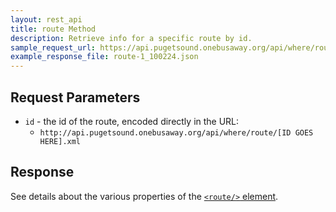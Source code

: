 ```yaml
---
layout: rest_api
title: route Method
description: Retrieve info for a specific route by id.
sample_request_url: https://api.pugetsound.onebusaway.org/api/where/route/1_100224.json?key=TEST
example_response_file: route-1_100224.json
---
```


## Request Parameters

* `id` - the id of the route, encoded directly in the URL:
    * `http://api.pugetsound.onebusaway.org/api/where/route/[ID GOES HERE].xml`

## Response

See details about the various properties of the [`<route/>` element](/api/where/elements/route).
